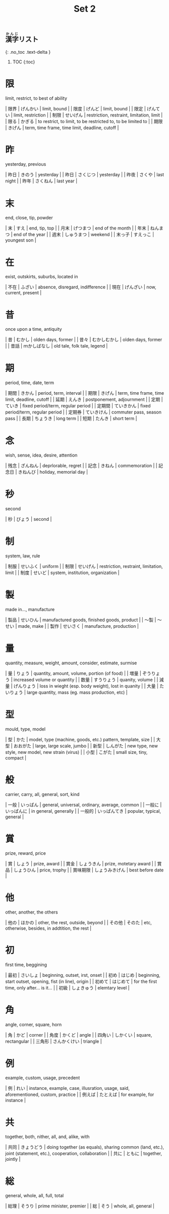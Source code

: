 ﻿---
layout: default
title: Set 2
parent: N3 Kanji List
grand_parent: <ruby>漢字<rt>かんじ</rt></ruby> Kanji
nav_order: 2
---

## <ruby>漢字<rt>かんじ</rt></ruby>リスト
{: .no_toc .text-delta }

1. TOC
{:toc}

# 限
limit, restrict, to best of ability

| 限界 | げんかい | limit, bound                                                 |
| 限度 | げんど   | limit, bound                                                 |
| 限定 | げんてい | limit, restriction                                           |
| 制限 | せいげん | restriction, restraint, limitation, limit                    |
| 限る | かぎる   | to restrict, to limit, to be restricted to, to be limited to |
| 期限 | きげん   | term, time frame, time limit, deadline, cutoff               |

# 昨
yesterday, previous

| 昨日 | きのう   | yesterday  |
| 昨日 | さくじつ | yesterday  |
| 昨夜 | さくや   | last night |
| 昨年 | さくねん | last year  |

# 末
end, close, tip, powder

| 末     | すえ       | end, tip, top    |
| 月末   | げつまつ   | end of the month |
| 年末   | ねんまつ   | end of the year  |
| 週末   | しゅうまつ | weekend          |
| 末っ子 | すえっこ   | youngest son     |

# 在
exist, outskirts, suburbs, located in

| 不在 | ふざい   | absence, disregard, indifference |
| 現在 | げんざい | now, current, present            |

# 昔
once upon a time, antiquity

| 昔   | むかし       | olden days, former          |
| 昔々 | むかしむかし | olden days, former          |
| 昔話 | ｍかしばなし | old tale, folk tale, legend |

# 期
period, time, date, term

| 期間   | きかん     | period, term, interval                         |
| 期限   | きげん     | term, time frame, time limit, deadline, cutoff |
| 延期   | えんき     | postponement, adjournment                      |
| 定期   | ていき     | fixed period/term, regular period              |
| 定期間 | ていきかん | fixed period/term, regular period              |
| 定期券 | ていきけん | commuter pass, season pass                     |
| 長期   | ちょうき   | long term                                      |
| 短期   | たんき     | short term                                     |

# 念
wish, sense, idea, desire, attention

| 残念   | ざんねん | deprlorable, regret   |
| 記念   | きねん   | commemoration         |
| 記念日 | きねんび | holiday, memorial day |

# 秒
second

| 秒  | びょう | second |

# 制
system, law, rule

| 制服 | せいふく | uniform                                   |
| 制限 | せいげん | restriction, restraint, limitation, limit |
| 制度 | せいど   | system, institution, organization         |

# 製
made in..., manufacture

| 製品 | せいひん | manufactured goods, finished goods, product |
| ～製 | ～せい   | made, make                                  |
| 製作 | せいさく | manufacture, production                     |

# 量
quantity, measure, weight, amount, consider, estimate, surmise

| 量   | りょう     | quantity, amount, volume, portion (of food)        |
| 増量 | ぞうりょう | increased volume or quantity                       |
| 数量 | すうりょう | quanity, volume                                    |
| 減量 | げんりょう | loss in wieght (esp. body weight), lost in quanity |
| 大量 | たいりょう | large quantity, mass (eg. mass production, etc)    |

# 型
mould, type, model

| 型   | かた     | model, type (machine, goods, etc.) pattern, template, size |
| 大型 | おおがた | large, large scale, jumbo                                  |
| 新型 | しんがた | new type, new style, new model, new strain (virus)         |
| 小型 | こがた   | small size, tiny, compact                                  |

# 般
carrier, carry, all, general, sort, kind

| 一般   | いっぱん     | general, universal, ordinary, average, common |
| 一般に | いっぱんに   | in general, generally                         |
| 一般的 | いっぱんてき | popular, typical, general                     |

# 賞
prize, reward, price

| 賞       | しょう         | prize, award          |
| 賞金     | しょうきん     | prize, motetary award |
| 賞品     | しょうひん     | price, trophy         |
| 賞味期限 | しょうみきげん | best before date      |

# 他
other, another, the others

| 他の   | ほかの | other, the rest, outside, beyond                |
| その他 | そのた | etc, otherwise, besides, in addtition, the rest |

# 初
first time, beggining

| 最初   | さいしょ   | beginning, outset, irst, onset                           |
| 初め   | はじめ     | beginning, start outset, opening, fist (in line), origin |
| 初めて | はじめて   | for the first time, only after... is it...               |
| 初級   | しょきゅう | elemtary level                                           |

# 角
angle, corner, square, horn

| 角     | かど         | corner              |
| 角度   | かくど       | angle               |
| 四角い | しかくい     | square, rectangular |
| 三角形 | さんかくけい | triangle            |

# 例
example, custom, usage, precedent

| 例     | れい     | instance, example, case, illusration, usage, said, aforementioned, custom, practice |
| 例えば | たとえば | for example, for instance                                                           |

# 共
together, both, nither, all, and, alike, with

| 共同 | きょうどう | doing together (as equals), sharing common (land, etc.), joint (statement, etc.), cooperation, collaboration |
| 共に | ともに     | together, jointly                                                                                            |

# 総
general, whole, all, full, total

| 総理 | そうり | prime minister, premier |
| 総   | そう   | whole, all, general     |
